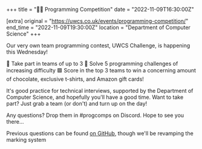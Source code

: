 +++
title = "🧑‍💻 Programming Competition"
date = "2022-11-09T16:30:00Z"

[extra]
original = "https://uwcs.co.uk/events/programming-competition/"    
end_time = "2022-11-09T19:30:00Z"
location = "Department of Computer Science"
+++

Our very own team programming contest, UWCS Challenge, is happening this Wednesday!

🔵 Take part in teams of up to 3
🔺 Solve 5 programming challenges of increasing difficulty
🟩 Score in the top 3 teams to win a concerning amount of chocolate, exclusive t-shirts, and Amazon gift cards!

It's good practice for technical interviews, supported by the Department of Computer Science, and hopefully you'll have a good time. Want to take part? Just grab a team (or don't) and turn up on the day!

Any questions? Drop them in #progcomps on Discord. Hope to see you there... 

Previous questions can be found [on GitHub](https://github.com/UWCS/progcomps/releases/tag/v1.0.0), though we'll be revamping the marking system
